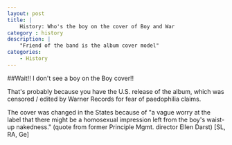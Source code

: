 ```yaml
---
layout: post
title: |
    History: Who's the boy on the cover of Boy and War
category : history
description: |
	"Friend of the band is the album cover model"
categories:
	- History
---
```


##Wait!! I don't see a boy on the Boy cover!!

That's probably because you have the U.S. release of the album, which was censored / edited by Warner Records for fear of paedophilia claims. 

The cover was changed in the States because of "a vague worry at the label that there might be a homosexual impression left from the boy's waist-up nakedness." (quote from former Principle Mgmt. director Ellen Darst) [SL, RA, Ge]